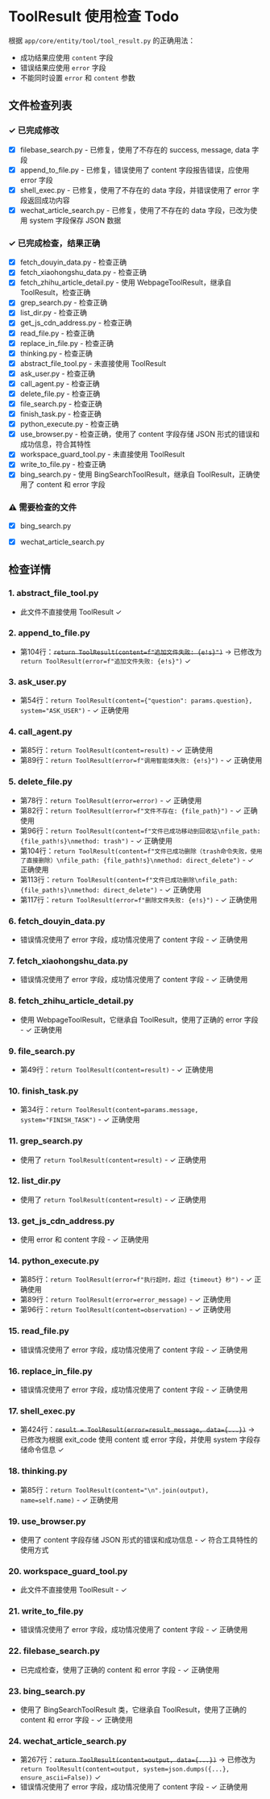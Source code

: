 # ToolResult 使用检查 Todo

根据 `app/core/entity/tool/tool_result.py` 的正确用法：
- 成功结果应使用 `content` 字段
- 错误结果应使用 `error` 字段
- 不能同时设置 `error` 和 `content` 参数

## 文件检查列表

### ✓ 已完成修改
- [x] filebase_search.py - 已修复，使用了不存在的 success, message, data 字段
- [x] append_to_file.py - 已修复，错误使用了 content 字段报告错误，应使用 error 字段
- [x] shell_exec.py - 已修复，使用了不存在的 data 字段，并错误使用了 error 字段返回成功内容
- [x] wechat_article_search.py - 已修复，使用了不存在的 data 字段，已改为使用 system 字段保存 JSON 数据

### ✓ 已完成检查，结果正确
- [x] fetch_douyin_data.py - 检查正确
- [x] fetch_xiaohongshu_data.py - 检查正确
- [x] fetch_zhihu_article_detail.py - 使用 WebpageToolResult，继承自 ToolResult，检查正确
- [x] grep_search.py - 检查正确
- [x] list_dir.py - 检查正确
- [x] get_js_cdn_address.py - 检查正确
- [x] read_file.py - 检查正确
- [x] replace_in_file.py - 检查正确
- [x] thinking.py - 检查正确
- [x] abstract_file_tool.py - 未直接使用 ToolResult
- [x] ask_user.py - 检查正确
- [x] call_agent.py - 检查正确
- [x] delete_file.py - 检查正确
- [x] file_search.py - 检查正确
- [x] finish_task.py - 检查正确
- [x] python_execute.py - 检查正确
- [x] use_browser.py - 检查正确，使用了 content 字段存储 JSON 形式的错误和成功信息，符合其特性
- [x] workspace_guard_tool.py - 未直接使用 ToolResult
- [x] write_to_file.py - 检查正确
- [x] bing_search.py - 使用 BingSearchToolResult，继承自 ToolResult，正确使用了 content 和 error 字段

### ⚠ 需要检查的文件
- [x] bing_search.py
- [x] wechat_article_search.py


## 检查详情

### 1. abstract_file_tool.py
- 此文件不直接使用 ToolResult ✓

### 2. append_to_file.py
- 第104行：~~`return ToolResult(content=f"追加文件失败: {e!s}")`~~ → 已修改为 `return ToolResult(error=f"追加文件失败: {e!s}")` ✓

### 3. ask_user.py
- 第54行：`return ToolResult(content={"question": params.question}, system="ASK_USER")` - ✓ 正确使用

### 4. call_agent.py
- 第85行：`return ToolResult(content=result)` - ✓ 正确使用
- 第89行：`return ToolResult(error=f"调用智能体失败: {e!s}")` - ✓ 正确使用

### 5. delete_file.py
- 第78行：`return ToolResult(error=error)` - ✓ 正确使用
- 第82行：`return ToolResult(error=f"文件不存在: {file_path}")` - ✓ 正确使用
- 第96行：`return ToolResult(content=f"文件已成功移动到回收站\nfile_path: {file_path!s}\nmethod: trash")` - ✓ 正确使用
- 第104行：`return ToolResult(content=f"文件已成功删除（trash命令失败，使用了直接删除）\nfile_path: {file_path!s}\nmethod: direct_delete")` - ✓ 正确使用
- 第113行：`return ToolResult(content=f"文件已成功删除\nfile_path: {file_path!s}\nmethod: direct_delete")` - ✓ 正确使用
- 第117行：`return ToolResult(error=f"删除文件失败: {e!s}")` - ✓ 正确使用

### 6. fetch_douyin_data.py
- 错误情况使用了 error 字段，成功情况使用了 content 字段 - ✓ 正确使用

### 7. fetch_xiaohongshu_data.py
- 错误情况使用了 error 字段，成功情况使用了 content 字段 - ✓ 正确使用

### 8. fetch_zhihu_article_detail.py
- 使用 WebpageToolResult，它继承自 ToolResult，使用了正确的 error 字段 - ✓ 正确使用

### 9. file_search.py
- 第49行：`return ToolResult(content=result)` - ✓ 正确使用

### 10. finish_task.py
- 第34行：`return ToolResult(content=params.message, system="FINISH_TASK")` - ✓ 正确使用

### 11. grep_search.py
- 使用了 `return ToolResult(content=result)` - ✓ 正确使用

### 12. list_dir.py
- 使用了 `return ToolResult(content=result)` - ✓ 正确使用

### 13. get_js_cdn_address.py
- 使用 error 和 content 字段 - ✓ 正确使用

### 14. python_execute.py
- 第85行：`return ToolResult(error=f"执行超时，超过 {timeout} 秒")` - ✓ 正确使用
- 第89行：`return ToolResult(error=error_message)` - ✓ 正确使用
- 第96行：`return ToolResult(content=observation)` - ✓ 正确使用

### 15. read_file.py
- 错误情况使用了 error 字段，成功情况使用了 content 字段 - ✓ 正确使用

### 16. replace_in_file.py
- 错误情况使用了 error 字段，成功情况使用了 content 字段 - ✓ 正确使用

### 17. shell_exec.py
- 第424行：~~`result = ToolResult(error=result_message, data={...})`~~ → 已修改为根据 exit_code 使用 content 或 error 字段，并使用 system 字段存储命令信息 ✓

### 18. thinking.py
- 第85行：`return ToolResult(content="\n".join(output), name=self.name)` - ✓ 正确使用

### 19. use_browser.py
- 使用了 content 字段存储 JSON 形式的错误和成功信息 - ✓ 符合工具特性的使用方式

### 20. workspace_guard_tool.py
- 此文件不直接使用 ToolResult - ✓

### 21. write_to_file.py
- 错误情况使用了 error 字段，成功情况使用了 content 字段 - ✓ 正确使用

### 22. filebase_search.py
- 已完成检查，使用了正确的 content 和 error 字段 - ✓ 正确使用

### 23. bing_search.py
- 使用了 BingSearchToolResult 类，它继承自 ToolResult，使用了正确的 content 和 error 字段 - ✓ 正确使用

### 24. wechat_article_search.py
- 第267行：~~`return ToolResult(content=output, data={...})`~~ → 已修改为 `return ToolResult(content=output, system=json.dumps({...}, ensure_ascii=False))` ✓
- 错误情况使用了 error 字段，成功情况使用了 content 字段 - ✓ 正确使用
